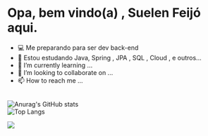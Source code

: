 # Opa, bem vindo(a) , Suelen Feijó aqui.
- 💻 Me preparando para ser dev back-end
- 👀 Estou estudando Java, Spring , JPA , SQL , Cloud , e outros...
- 🌱 I’m currently learning ...
- 💞️ I’m looking to collaborate on ...
- 📫 How to reach me ...
  
</br>![Anurag's GitHub stats](https://github-readme-stats.vercel.app/api?username=suelenfeijo&show_icons=true&theme=transparent&locale=pt-br)
</br>
![Top Langs](https://github-readme-stats.vercel.app/api/top-langs/?username=suelenfeijo&layout=compact&locale=pt-br)

<a href="https://www.linkedin.com/in/suelenfeijomelo/" target="_blank"> <img src="https://img.shields.io/badge/LinkedIn-0077B5?style=for-the-badge&logo=linkedin&logoColor=white" target="_blank" />

</a>



<!---
suelenfeijo/suelenfeijo is a ✨ special ✨ repository because its `README.md` (this file) appears on your GitHub profile.
You can click the Preview link to take a look at your changes.
--->
